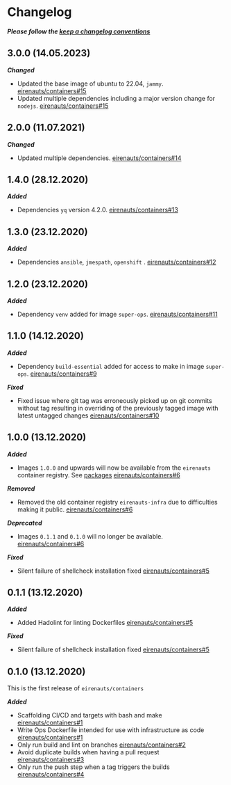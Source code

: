 # Changelog

**_Please follow the [keep a changelog conventions](https://keepachangelog.com/en/1.0.0/)_**

## 3.0.0 (14.05.2023)

**_Changed_**

- Updated the base image of ubuntu to 22.04, `jammy`. [eirenauts/containers#15]
- Updated multiple dependencies including a major version change
  for `nodejs`. [eirenauts/containers#15]

## 2.0.0 (11.07.2021)

**_Changed_**

- Updated multiple dependencies. [eirenauts/containers#14]

## 1.4.0 (28.12.2020)

**_Added_**

- Dependencies `yq` version 4.2.0. [eirenauts/containers#13]

[eirenauts/containers#13]: https://github.com/eirenauts/containers/pull/13

## 1.3.0 (23.12.2020)

**_Added_**

- Dependencies `ansible`, `jmespath`, `openshift` . [eirenauts/containers#12]

[eirenauts/containers#12]: https://github.com/eirenauts/containers/pull/12

## 1.2.0 (23.12.2020)

**_Added_**

- Dependency `venv` added for image `super-ops`. [eirenauts/containers#11]

[eirenauts/containers#11]: https://github.com/eirenauts/containers/pull/11

## 1.1.0 (14.12.2020)

**_Added_**

- Dependency `build-essential` added for access to make in image `super-ops`. [eirenauts/containers#9]

**_Fixed_**

- Fixed issue where git tag was erroneously picked up on git commits without tag resulting
  in overriding of the previously tagged image with latest untagged changes [eirenauts/containers#10]

[eirenauts/containers#9]: https://github.com/eirenauts/containers/pull/9
[eirenauts/containers#10]: https://github.com/eirenauts/containers/pull/10

## 1.0.0 (13.12.2020)

**_Added_**

- Images `1.0.0` and upwards will now be available from the `eirenauts` container
  registry. See [packages](https://github.com/orgs/eirenauts/packages/container/package/super-ops) [eirenauts/containers#6]

**_Removed_**

- Removed the old container registry `eirenauts-infra` due to difficulties making it
  public. [eirenauts/containers#6]

**_Deprecated_**

- Images `0.1.1` and `0.1.0` will no longer be available. [eirenauts/containers#6]

[eirenauts/containers#6]: https://github.com/eirenauts/containers/pull/6

**_Fixed_**

- Silent failure of shellcheck installation fixed [eirenauts/containers#5]

## 0.1.1 (13.12.2020)

**_Added_**

- Added Hadolint for linting Dockerfiles [eirenauts/containers#5]

[eirenauts/containers#5]: https://github.com/eirenauts/containers/pull/5

**_Fixed_**

- Silent failure of shellcheck installation fixed [eirenauts/containers#5]

[eirenauts/containers#5]: https://github.com/eirenauts/containers/pull/5

## 0.1.0 (13.12.2020)

This is the first release of `eirenauts/containers`

**_Added_**

- Scaffolding CI/CD and targets with bash and make [eirenauts/containers#1]
- Write Ops Dockerfile intended for use with infrastructure as code [eirenauts/containers#1]
- Only run build and lint on branches [eirenauts/containers#2]
- Avoid duplicate builds when having a pull request [eirenauts/containers#3]
- Only run the push step when a tag triggers the builds [eirenauts/containers#4]

[eirenauts/containers#1]: https://github.com/eirenauts/containers/pull/1
[eirenauts/containers#2]: https://github.com/eirenauts/containers/pull/2
[eirenauts/containers#3]: https://github.com/eirenauts/containers/pull/3
[eirenauts/containers#4]: https://github.com/eirenauts/containers/pull/4
[eirenauts/containers#5]: https://github.com/eirenauts/containers/pull/5
[eirenauts/containers#6]: https://github.com/eirenauts/containers/pull/6
[eirenauts/containers#7]: https://github.com/eirenauts/containers/pull/7
[eirenauts/containers#8]: https://github.com/eirenauts/containers/pull/8
[eirenauts/containers#9]: https://github.com/eirenauts/containers/pull/9
[eirenauts/containers#10]: https://github.com/eirenauts/containers/pull/10
[eirenauts/containers#11]: https://github.com/eirenauts/containers/pull/11
[eirenauts/containers#12]: https://github.com/eirenauts/containers/pull/12
[eirenauts/containers#13]: https://github.com/eirenauts/containers/pull/13
[eirenauts/containers#14]: https://github.com/eirenauts/containers/pull/14
[eirenauts/containers#15]: https://github.com/eirenauts/containers/pull/15
